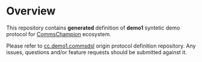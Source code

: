 # Overview
This repository contains **generated** definition of **demo1** 
syntetic demo protocol for [CommsChampion](https://github.com/arobenko/comms_champion)
ecosystem. 

Please refer to [cc.demo1.commsdsl](https://github.com/arobenko/cc.demo1.commsdsl) 
origin protocol definition repository. Any issues, questions and/or feature requests
should be submitted against it.
